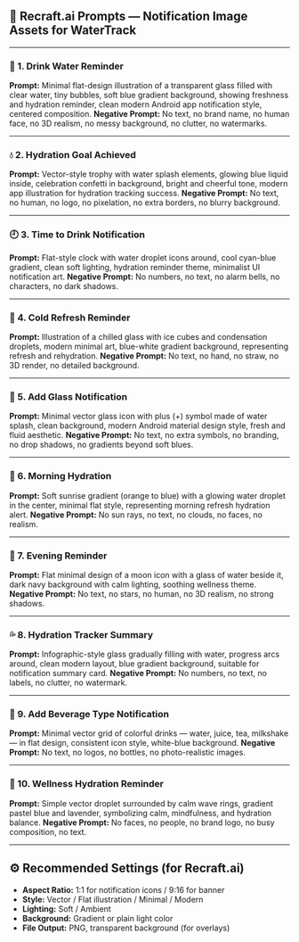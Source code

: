 ## 🎨 **Recraft.ai Prompts — Notification Image Assets for WaterTrack**

---

### 🩵 1. **Drink Water Reminder**

**Prompt:**
Minimal flat-design illustration of a transparent glass filled with clear water, tiny bubbles, soft blue gradient background, showing freshness and hydration reminder, clean modern Android app notification style, centered composition.
**Negative Prompt:**
No text, no brand name, no human face, no 3D realism, no messy background, no clutter, no watermarks.

---

### 💧 2. **Hydration Goal Achieved**

**Prompt:**
Vector-style trophy with water splash elements, glowing blue liquid inside, celebration confetti in background, bright and cheerful tone, modern app illustration for hydration tracking success.
**Negative Prompt:**
No text, no human, no logo, no pixelation, no extra borders, no blurry background.

---

### 🕘 3. **Time to Drink Notification**

**Prompt:**
Flat-style clock with water droplet icons around, cool cyan-blue gradient, clean soft lighting, hydration reminder theme, minimalist UI notification art.
**Negative Prompt:**
No numbers, no text, no alarm bells, no characters, no dark shadows.

---

### 🧊 4. **Cold Refresh Reminder**

**Prompt:**
Illustration of a chilled glass with ice cubes and condensation droplets, modern minimal art, blue-white gradient background, representing refresh and rehydration.
**Negative Prompt:**
No text, no hand, no straw, no 3D render, no detailed background.

---

### 🍹 5. **Add Glass Notification**

**Prompt:**
Minimal vector glass icon with plus (+) symbol made of water splash, clean background, modern Android material design style, fresh and fluid aesthetic.
**Negative Prompt:**
No text, no extra symbols, no branding, no drop shadows, no gradients beyond soft blues.

---

### 🌅 6. **Morning Hydration**

**Prompt:**
Soft sunrise gradient (orange to blue) with a glowing water droplet in the center, minimal flat style, representing morning refresh hydration alert.
**Negative Prompt:**
No sun rays, no text, no clouds, no faces, no realism.

---

### 🌙 7. **Evening Reminder**

**Prompt:**
Flat minimal design of a moon icon with a glass of water beside it, dark navy background with calm lighting, soothing wellness theme.
**Negative Prompt:**
No text, no stars, no human, no 3D realism, no strong shadows.

---

### 💦 8. **Hydration Tracker Summary**

**Prompt:**
Infographic-style glass gradually filling with water, progress arcs around, clean modern layout, blue gradient background, suitable for notification summary card.
**Negative Prompt:**
No numbers, no text, no labels, no clutter, no watermark.

---

### 🥤 9. **Add Beverage Type Notification**

**Prompt:**
Minimal vector grid of colorful drinks — water, juice, tea, milkshake — in flat design, consistent icon style, white-blue background.
**Negative Prompt:**
No text, no logos, no bottles, no photo-realistic images.

---

### 🧘 10. **Wellness Hydration Reminder**

**Prompt:**
Simple vector droplet surrounded by calm wave rings, gradient pastel blue and lavender, symbolizing calm, mindfulness, and hydration balance.
**Negative Prompt:**
No faces, no people, no brand logo, no busy composition, no text.

---

## ⚙️ Recommended Settings (for Recraft.ai)

* **Aspect Ratio:** 1:1 for notification icons / 9:16 for banner
* **Style:** Vector / Flat illustration / Minimal / Modern
* **Lighting:** Soft / Ambient
* **Background:** Gradient or plain light color
* **File Output:** PNG, transparent background (for overlays)
